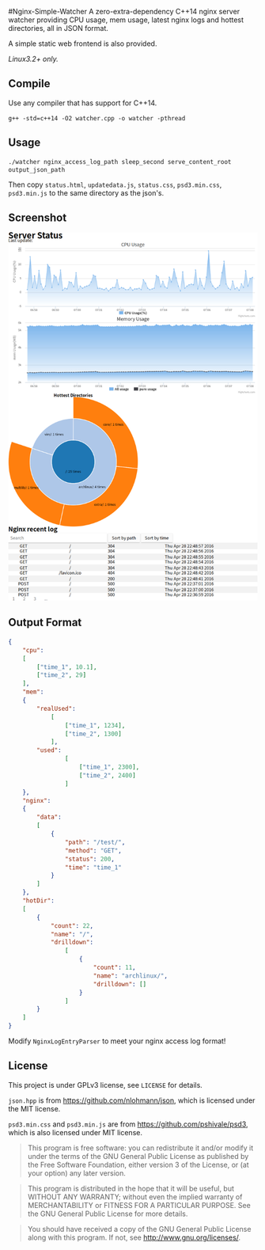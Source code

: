 #Nginx-Simple-Watcher
A zero-extra-dependency C++14 nginx server watcher providing CPU usage, mem usage, latest nginx logs and hottest directories, all in JSON format.

A simple static web frontend is also provided.

*Linux3.2+ only.*
## Compile
Use any compiler that has support for C++14.

```
g++ -std=c++14 -O2 watcher.cpp -o watcher -pthread
```

## Usage
```
./watcher nginx_access_log_path sleep_second serve_content_root output_json_path
```

Then copy `status.html`, `updatedata.js`, `status.css`, `psd3.min.css`, `psd3.min.js` to the same directory as the json's.

## Screenshot

![Screenshot](https://github.com/htfy96/nginx-simple-watcher/raw/master/screenshot.png)

## Output Format
```json
{
    "cpu":
    [
        ["time_1", 10.1],
        ["time_2", 29]
    ],
    "mem":
    {
        "realUsed":
            [
                ["time_1", 1234],
                ["time_2", 1300]
            ],
        "used":
                [
                    ["time_1", 2300],
                    ["time_2", 2400]
                ]
    },
    "nginx":
    {
        "data":
        [
            {
                "path": "/test/",
                "method": "GET",
                "status": 200,
                "time": "time_1"
            }
        ]
    },
    "hotDir":
    [
        {
            "count": 22,
            "name": "/",
            "drilldown":
                [
                    {
                        "count": 11,
                        "name": "archlinux/",
                        "drilldown": []
                    }
                ]
        }
    ]
}
```

Modify `NginxLogEntryParser` to meet your nginx access log format!

## License
This project is under GPLv3 license, see `LICENSE` for details.

`json.hpp` is from https://github.com/nlohmann/json, which is licensed under the MIT license.

`psd3.min.css` and `psd3.min.js` are from https://github.com/pshivale/psd3, which is also licensed under MIT license.

> This program is free software: you can redistribute it and/or modify
it under the terms of the GNU General Public License as published by
the Free Software Foundation, either version 3 of the License, or
(at your option) any later version.

> This program is distributed in the hope that it will be useful,
     but WITHOUT ANY WARRANTY; without even the implied warranty of
     MERCHANTABILITY or FITNESS FOR A PARTICULAR PURPOSE.  See the
     GNU General Public License for more details.

> You should have received a copy of the GNU General Public License
     along with this program.  If not, see <http://www.gnu.org/licenses/>.

